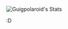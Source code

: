 ![Guigpolaroid's Stats](https://github-readme-stats.vercel.app/api?username=Guigpolaroid&theme=vue-dark&show_icons=true&hide_border=true&count_private=true)

:D 
